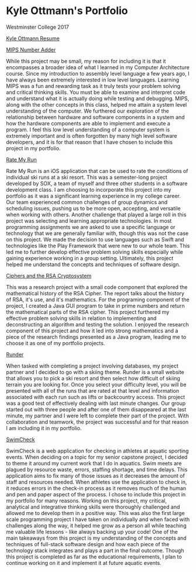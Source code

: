 # Kyle Ottmann's Portfolio
Westminster College 2017

[Kyle Ottmann Resume](/Kyle_Ottmann_Resume.pdf)

[MIPS Number Adder](MIPS/)

While this project may be small, my reason for including it is that it encompasses a broader idea of what I learned in my Computer Architecture course. Since my introduction to assembly level language a few years ago, I have always been extremely interested in low level languages. Learning MIPS was a fun and rewarding task as it truly tests your problem solving and critical thinking skills. You must be able to examine and interpret code and understand what it is actually doing while testing and debugging. MIPS, along with the other concepts in this class, helped me attain a system level understanding of the computer. We furthered our exploration of the relationship between hardware and software components in a system and how the hardware components are able to implement and execute a program. I feel this low level understanding of a computer system is extremely important and is often forgotten by many high level software developers, and it is for that reason that I have chosen to include this project in my portfolio. 

[Rate My Run](https://github.com/kyleottmann/SoxAppCode)

Rate My Run is an iOS application that can be used to rate the conditions of individual ski runs at a ski resort. This was a semester-long project developed by SOX, a team of myself and three other students in a software development class. I am choosing to incorporate this project into my portfolio as it was a significant learning experience in my college career. Our team experienced common challenges of group dynamics and scheduling issues, pushing us to be more open, accepting, and versatile when working with others. Another challenge that played a large roll in this project was selecting and learning appropriate technologies. In most programming assignments we are asked to use a specific language or technology that we are generally familiar with, though this was not the case on this project. We made the decision to use languages such as Swift and technologies like the Play Framework that were new to our whole team. This led me to further develop effective problem solving skills especially while gaining experience working in a group setting. Ultimately, this project helped me understand the concepts and techniques of software design. 

[Ciphers and the RSA Cryptosystem](RSA-Ciphers/)

This was a research project with a small code component that explored the mathematical history of the RSA Cipher. The report talks about the history of RSA, it's use, and it's mathematics. For the programing component of the project, I created a Java GUI program to take in prime numbers and return the mathematical parts of the RSA cipher. This project furthered my effective problem solving skills in relation to implementing and deconstructing an algorithm and testing the solution. I enjoyed the research component of this project and how it led into strong mathematics and a piece of the research findings presented as a Java program, leading me to choose it as one of my portfolio projects.

[Runder](Runder/)

When tasked with completing a project involving databases, my project partner and I decided to go with a skiing theme. Runder is a small website that allows you to pick a ski resort and then select how difficult of skiing terrain you are looking for. Once you select your difficulty level, you will be presented with all of the runs that are rated at that level and information associated with each run such as lifts or backcountry access. This project was a good test of effectively dealing with last minute changes. Our group started out with three people and after one of them disappeared at the last minute, my partner and I were left to complete their part of the project. With collaboration and teamwork, the project was successful and for that reason I am including it in my portfolio. 

[SwimCheck](https://github.com/kyleottmann/swimcheck)

SwimCheck is a web application for checking in athletes at aquatic sporting events. When deciding on a topic for my senior capstone project, I decided to theme it around my current work that I do in aquatics. Swim meets are plagued by resource waste, errors, staffing shortage, and time delays. This application aims to fix many of those issues as it decreases the amount of staff and resources needed. When athletes use the application to check in, it reduces errors in the check-in process as it removes much of the human and pen and paper aspect of the process. I chose to include this project in my portfolio for many reasons. Working on this project, my critical, analytical and integrative thinking skills were thoroughly challenged and allowed me to develop them in a positive way. This was also the first large scale programming project I have taken on individually and when faced with challenges along the way, it helped me grow as a person all while teaching me valuable life lessons - like always backing up your code! One of the main takeaways from this project is my understanding of the concepts and techniques of full-stack software design and how each piece of the technology stack integrates and plays a part in the final outcome. Though this project is completed as far as the educational requirements, I plan to continue working on it and implement it at future aquatic events. 
